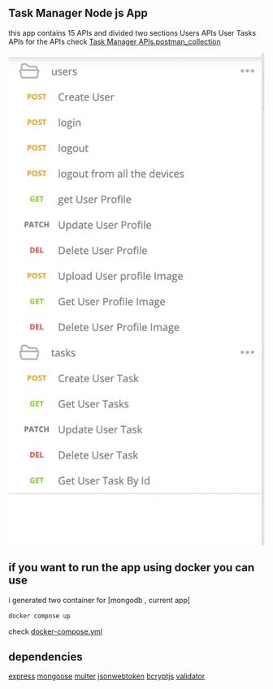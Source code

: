 ## Task Manager Node js App
this app contains 15 APIs and divided two sections 
Users APIs
User Tasks APIs
for the APIs check [Task Manager APIs.postman_collection](task-manager-apis.postman_collection.json)

![Screenshot](images/apis.png)


## if you want to run the app using docker you can use
i generated two container for [mongodb , current app]
 ```bash
 docker compose up
 ```
 check [docker-compose.yml](docker-compose.yml)


## dependencies
[express](https://www.npmjs.com/package/express)
[mongoose](https://www.npmjs.com/package/mongoose)
[multer](https://www.npmjs.com/package/multer)
[jsonwebtoken](https://www.npmjs.com/package/jsonwebtoken)
[bcryptjs](https://www.npmjs.com/package/bcryptjs)
[validator](https://www.npmjs.com/package/validator)
